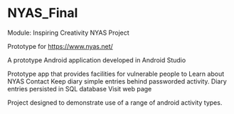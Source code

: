 # NYAS_Final
Module: Inspiring Creativity
NYAS Project

Prototype for https://www.nyas.net/

A prototype Android application developed in Android Studio

Prototype app that provides facilities for vulnerable people to 
Learn about NYAS
Contact
Keep diary simple entries behind passworded activity.
Diary entries persisted in SQL database
Visit web page

Project designed to demonstrate use of a range of android activity types.
